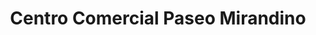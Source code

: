 ---
title: "Centro Comercial Paseo Mirandino"
url: /los-teques/centro-comercial-paseo-mirandino/
shop: Einkaufszentrum
---